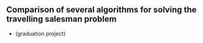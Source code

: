## Comparison of several algorithms for solving the travelling salesman problem

* (graduation project)